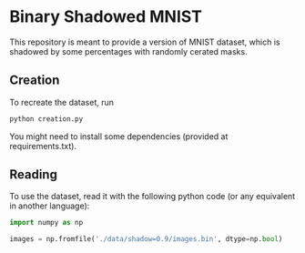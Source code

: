 # Binary Shadowed MNIST
 
This repository is meant to provide a version of MNIST dataset, which is shadowed by some percentages with randomly cerated masks.

## Creation
To recreate the dataset, run 
```bash
python creation.py
```

You might need to install some dependencies (provided at requirements.txt).

## Reading
To use the dataset, read it with the following python code (or any equivalent in another language):

```python
import numpy as np

images = np.fromfile('./data/shadow=0.9/images.bin', dtype=np.bool)
```
